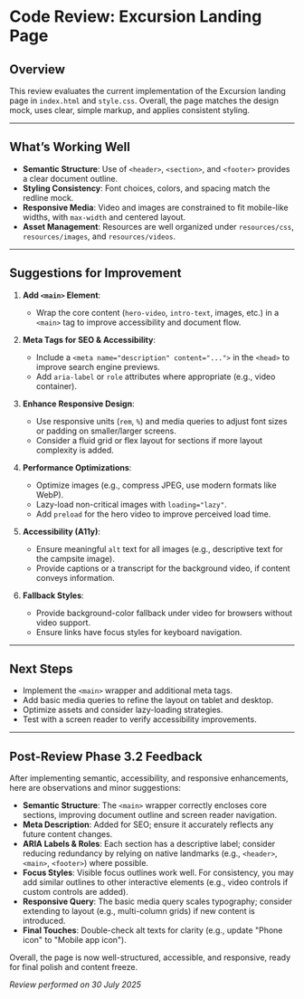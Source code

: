 # Code Review: Excursion Landing Page

## Overview
This review evaluates the current implementation of the Excursion landing page in `index.html` and `style.css`. Overall, the page matches the design mock, uses clear, simple markup, and applies consistent styling.

---

## What’s Working Well

- **Semantic Structure**: Use of `<header>`, `<section>`, and `<footer>` provides a clear document outline.
- **Styling Consistency**: Font choices, colors, and spacing match the redline mock.
- **Responsive Media**: Video and images are constrained to fit mobile-like widths, with `max-width` and centered layout.
- **Asset Management**: Resources are well organized under `resources/css`, `resources/images`, and `resources/videos`.

---

## Suggestions for Improvement

1. **Add `<main>` Element**:
   - Wrap the core content (`hero-video`, `intro-text`, images, etc.) in a `<main>` tag to improve accessibility and document flow.

2. **Meta Tags for SEO & Accessibility**:
   - Include a `<meta name="description" content="...">` in the `<head>` to improve search engine previews.
   - Add `aria-label` or `role` attributes where appropriate (e.g., video container).

3. **Enhance Responsive Design**:
   - Use responsive units (`rem`, `%`) and media queries to adjust font sizes or padding on smaller/larger screens.
   - Consider a fluid grid or flex layout for sections if more layout complexity is added.

4. **Performance Optimizations**:
   - Optimize images (e.g., compress JPEG, use modern formats like WebP).
   - Lazy-load non-critical images with `loading="lazy"`.
   - Add `preload` for the hero video to improve perceived load time.

5. **Accessibility (A11y)**:
   - Ensure meaningful `alt` text for all images (e.g., descriptive text for the campsite image).
   - Provide captions or a transcript for the background video, if content conveys information.

6. **Fallback Styles**:
   - Provide background-color fallback under video for browsers without video support.
   - Ensure links have focus styles for keyboard navigation.

---

## Next Steps
- Implement the `<main>` wrapper and additional meta tags.
- Add basic media queries to refine the layout on tablet and desktop.
- Optimize assets and consider lazy-loading strategies.
- Test with a screen reader to verify accessibility improvements.

---

## Post-Review Phase 3.2 Feedback

After implementing semantic, accessibility, and responsive enhancements, here are observations and minor suggestions:

- **Semantic Structure**: The `<main>` wrapper correctly encloses core sections, improving document outline and screen reader navigation.
- **Meta Description**: Added for SEO; ensure it accurately reflects any future content changes.
- **ARIA Labels & Roles**: Each section has a descriptive label; consider reducing redundancy by relying on native landmarks (e.g., `<header>`, `<main>`, `<footer>`) where possible.
- **Focus Styles**: Visible focus outlines work well. For consistency, you may add similar outlines to other interactive elements (e.g., video controls if custom controls are added).
- **Responsive Query**: The basic media query scales typography; consider extending to layout (e.g., multi-column grids) if new content is introduced.
- **Final Touches**: Double-check alt texts for clarity (e.g., update "Phone icon" to "Mobile app icon").

Overall, the page is now well-structured, accessible, and responsive, ready for final polish and content freeze.


*Review performed on 30 July 2025*
